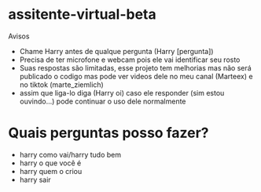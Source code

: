 # assitente-virtual-beta

Avisos

* Chame Harry antes de qualque pergunta (Harry [pergunta])
* Precisa de ter microfone e webcam pois ele vai identificar seu rosto
* Suas respostas são limitadas, esse projeto tem melhorias mas não será publicado o codigo mas pode ver videos dele no meu canal (Marteex) e no tiktok (marte_ziemlich)
* assim que liga-lo diga (Harry oi) caso ele responder (sim estou ouvindo...) pode continuar o uso dele normalmente

 # Quais perguntas posso fazer?
 * harry como vai/harry tudo bem
 * harry o que você é
 * harry quem o criou
 * harry sair
